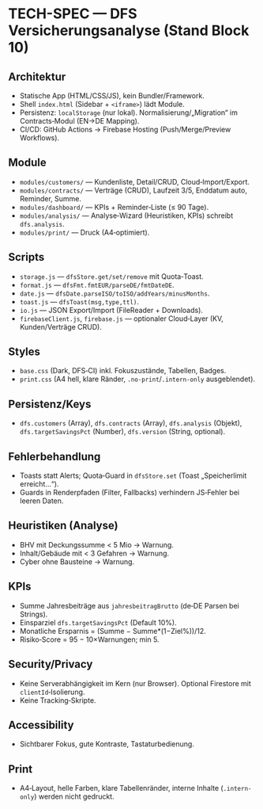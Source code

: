 # TECH-SPEC — DFS Versicherungsanalyse (Stand Block 10)

## Architektur
- Statische App (HTML/CSS/JS), kein Bundler/Framework.
- Shell `index.html` (Sidebar + `<iframe>`) lädt Module.
- Persistenz: `localStorage` (nur lokal). Normalisierung/„Migration“ im Contracts‑Modul (EN→DE Mapping).
- CI/CD: GitHub Actions → Firebase Hosting (Push/Merge/Preview Workflows).

## Module
- `modules/customers/` — Kundenliste, Detail/CRUD, Cloud‑Import/Export.
- `modules/contracts/` — Verträge (CRUD), Laufzeit 3/5, Enddatum auto, Reminder, Summe.
- `modules/dashboard/` — KPIs + Reminder‑Liste (≤ 90 Tage).
- `modules/analysis/` — Analyse‑Wizard (Heuristiken, KPIs) schreibt `dfs.analysis`.
- `modules/print/` — Druck (A4‑optimiert).

## Scripts
- `storage.js` — `dfsStore.get/set/remove` mit Quota‑Toast.
- `format.js` — `dfsFmt.fmtEUR/parseDE/fmtDateDE`.
- `date.js` — `dfsDate.parseISO/toISO/addYears/minusMonths`.
- `toast.js` — `dfsToast(msg,type,ttl)`.
- `io.js` — JSON Export/Import (FileReader + Downloads).
- `firebaseClient.js`, `firebase.js` — optionaler Cloud‑Layer (KV, Kunden/Verträge CRUD).

## Styles
- `base.css` (Dark, DFS‑CI) inkl. Fokuszustände, Tabellen, Badges.
- `print.css` (A4 hell, klare Ränder, `.no-print`/`.intern-only` ausgeblendet).

## Persistenz/Keys
- `dfs.customers` (Array), `dfs.contracts` (Array), `dfs.analysis` (Objekt), `dfs.targetSavingsPct` (Number), `dfs.version` (String, optional).

## Fehlerbehandlung
- Toasts statt Alerts; Quota‑Guard in `dfsStore.set` (Toast „Speicherlimit erreicht…“).
- Guards in Renderpfaden (Filter, Fallbacks) verhindern JS‑Fehler bei leeren Daten.

## Heuristiken (Analyse)
- BHV mit Deckungssumme < 5 Mio → Warnung.
- Inhalt/Gebäude mit < 3 Gefahren → Warnung.
- Cyber ohne Bausteine → Warnung.

## KPIs
- Summe Jahresbeiträge aus `jahresbeitragBrutto` (de‑DE Parsen bei Strings).
- Einsparziel `dfs.targetSavingsPct` (Default 10%).
- Monatliche Ersparnis = (Summe − Summe*(1−Ziel%))/12.
- Risiko‑Score = 95 − 10×Warnungen; min 5.

## Security/Privacy
- Keine Serverabhängigkeit im Kern (nur Browser). Optional Firestore mit `clientId`‑Isolierung.
- Keine Tracking‑Skripte.

## Accessibility
- Sichtbarer Fokus, gute Kontraste, Tastaturbedienung.

## Print
- A4‑Layout, helle Farben, klare Tabellenränder, interne Inhalte (`.intern-only`) werden nicht gedruckt.

